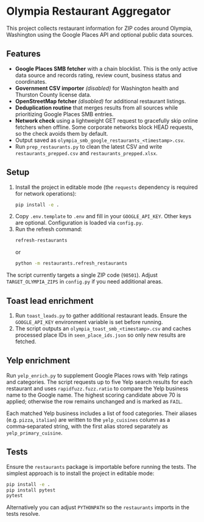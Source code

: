 # Olympia Restaurant Aggregator

This project collects restaurant information for ZIP codes around Olympia, Washington using the Google Places API and optional public data sources.

## Features

- **Google Places SMB fetcher** with a chain blocklist. This is the only active data source and records rating, review count, business status and coordinates.
- **Government CSV importer** *(disabled)* for Washington health and Thurston County license data.
- **OpenStreetMap fetcher** *(disabled)* for additional restaurant listings.
- **Deduplication routine** that merges results from all sources while prioritizing Google Places SMB entries.
- **Network check** using a lightweight GET request to gracefully skip online
  fetchers when offline. Some corporate networks block HEAD requests, so the
  check avoids them by default.
- Output saved as `olympia_smb_google_restaurants_<timestamp>.csv`.
- Run `prep_restaurants.py` to clean the latest CSV and write
  `restaurants_prepped.csv` and `restaurants_prepped.xlsx`.

## Setup

1. Install the project in editable mode (the `requests` dependency is
   required for network operations):
   ```bash
   pip install -e .
   ```
2. Copy `.env.template` to `.env` and fill in your `GOOGLE_API_KEY`. Other keys are optional. Configuration is loaded via `config.py`.
3. Run the refresh command:
   ```bash
   refresh-restaurants
   ```
   or
   ```bash
   python -m restaurants.refresh_restaurants
   ```

The script currently targets a single ZIP code (`98501`). Adjust `TARGET_OLYMPIA_ZIPS` in `config.py` if you need additional areas.

## Toast lead enrichment

1. Run `toast_leads.py` to gather additional restaurant leads. Ensure the `GOOGLE_API_KEY` environment variable is set before running.
2. The script outputs an `olympia_toast_smb_<timestamp>.csv` and caches processed place IDs in `seen_place_ids.json` so only new results are fetched.

## Yelp enrichment

Run `yelp_enrich.py` to supplement Google Places rows with Yelp ratings and
categories. The script requests up to five Yelp search results for each
restaurant and uses `rapidfuzz.fuzz.ratio` to compare the Yelp business name to
the Google name. The highest scoring candidate above 70 is applied; otherwise
the row remains unchanged and is marked as `FAIL`.

Each matched Yelp business includes a list of food categories. Their aliases
(e.g. `pizza`, `italian`) are written to the `yelp_cuisines` column as a
comma‑separated string, with the first alias stored separately as
`yelp_primary_cuisine`.

## Tests

Ensure the `restaurants` package is importable before running the tests. The
simplest approach is to install the project in editable mode:

```bash
pip install -e .
pip install pytest
pytest
```

Alternatively you can adjust `PYTHONPATH` so the `restaurants` imports in the
tests resolve.
